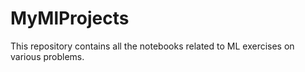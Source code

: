 # MyMlProjects
This repository contains all the notebooks related to ML exercises on various problems.
